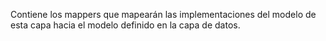 Contiene los mappers que mapearán las implementaciones del modelo de esta capa hacia el modelo definido en la capa de datos.
